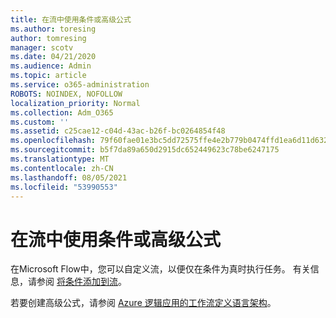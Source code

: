 ```yaml
---
title: 在流中使用条件或高级公式
ms.author: toresing
author: tomresing
manager: scotv
ms.date: 04/21/2020
ms.audience: Admin
ms.topic: article
ms.service: o365-administration
ROBOTS: NOINDEX, NOFOLLOW
localization_priority: Normal
ms.collection: Adm_O365
ms.custom: ''
ms.assetid: c25cae12-c04d-43ac-b26f-bc0264854f48
ms.openlocfilehash: 79f60fae01e3bc5dd72575ffe4e2b779b0474ffd1ea6d11d632365cd63c5bf81
ms.sourcegitcommit: b5f7da89a650d2915dc652449623c78be6247175
ms.translationtype: MT
ms.contentlocale: zh-CN
ms.lasthandoff: 08/05/2021
ms.locfileid: "53990553"
---
```

# <a name="use-conditions-or-advanced-formulas-in-a-flow"></a>在流中使用条件或高级公式

在Microsoft Flow中，您可以自定义流，以便仅在条件为真时执行任务。 有关信息，请参阅 [将条件添加到流](https://go.microsoft.com/fwlink/?linkid=872112)。
  
若要创建高级公式，请参阅 [Azure 逻辑应用的工作流定义语言架构](https://aka.ms/logicexpressions)。
  

